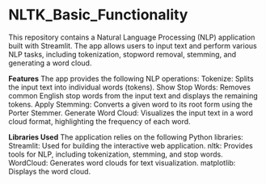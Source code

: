# NLTK_Basic_Functionality
This repository contains a Natural Language Processing (NLP) application built with Streamlit.  The app allows users to input text and perform various NLP tasks, including tokenization, stopword removal, stemming, and generating a word cloud.

**Features**
The app provides the following NLP operations:
Tokenize: Splits the input text into individual words (tokens).
Show Stop Words: Removes common English stop words from the input text and displays the remaining tokens.
Apply Stemming: Converts a given word to its root form using the Porter Stemmer.
Generate Word Cloud: Visualizes the input text in a word cloud format, highlighting the frequency of each word.

**Libraries Used**
The application relies on the following Python libraries:
Streamlit: Used for building the interactive web application.
nltk: Provides tools for NLP, including tokenization, stemming, and stop words.
WordCloud: Generates word clouds for text visualization.
matplotlib: Displays the word cloud.
